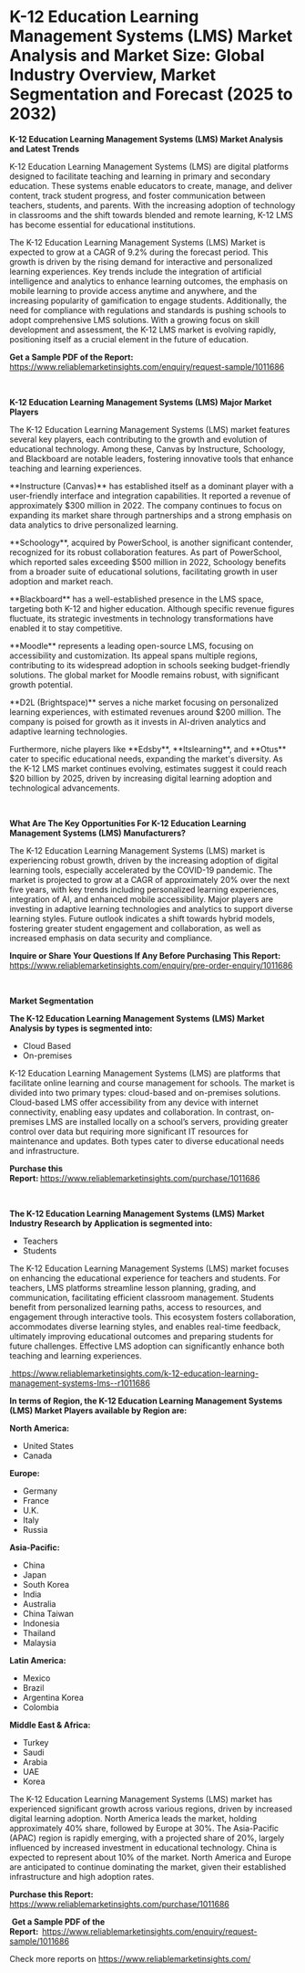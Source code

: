 <p><h1>K-12 Education Learning Management Systems (LMS) Market Analysis and Market Size: Global Industry Overview, Market Segmentation and Forecast (2025 to 2032)</h1></p><p><strong>K-12 Education Learning Management Systems (LMS) Market Analysis and Latest Trends</strong></p>
<p><p>K-12 Education Learning Management Systems (LMS) are digital platforms designed to facilitate teaching and learning in primary and secondary education. These systems enable educators to create, manage, and deliver content, track student progress, and foster communication between teachers, students, and parents. With the increasing adoption of technology in classrooms and the shift towards blended and remote learning, K-12 LMS has become essential for educational institutions.</p><p>The K-12 Education Learning Management Systems (LMS) Market is expected to grow at a CAGR of 9.2% during the forecast period. This growth is driven by the rising demand for interactive and personalized learning experiences. Key trends include the integration of artificial intelligence and analytics to enhance learning outcomes, the emphasis on mobile learning to provide access anytime and anywhere, and the increasing popularity of gamification to engage students. Additionally, the need for compliance with regulations and standards is pushing schools to adopt comprehensive LMS solutions. With a growing focus on skill development and assessment, the K-12 LMS market is evolving rapidly, positioning itself as a crucial element in the future of education.</p></p>
<p><strong>Get a Sample PDF of the Report:&nbsp;</strong> <a href="https://www.reliablemarketinsights.com/enquiry/request-sample/1011686?utm_campaign=2669&utm_medium=2&utm_source=Github&utm_content=ia&utm_term=11032025&utm_id=k-12-education-learning-management-systems-lms">https://www.reliablemarketinsights.com/enquiry/request-sample/1011686</a></p>
<p>&nbsp;</p>
<p><strong>K-12 Education Learning Management Systems (LMS) Major Market Players</strong></p>
<p><p>The K-12 Education Learning Management Systems (LMS) market features several key players, each contributing to the growth and evolution of educational technology. Among these, Canvas by Instructure, Schoology, and Blackboard are notable leaders, fostering innovative tools that enhance teaching and learning experiences.</p><p>**Instructure (Canvas)** has established itself as a dominant player with a user-friendly interface and integration capabilities. It reported a revenue of approximately $300 million in 2022. The company continues to focus on expanding its market share through partnerships and a strong emphasis on data analytics to drive personalized learning.</p><p>**Schoology**, acquired by PowerSchool, is another significant contender, recognized for its robust collaboration features. As part of PowerSchool, which reported sales exceeding $500 million in 2022, Schoology benefits from a broader suite of educational solutions, facilitating growth in user adoption and market reach.</p><p>**Blackboard** has a well-established presence in the LMS space, targeting both K-12 and higher education. Although specific revenue figures fluctuate, its strategic investments in technology transformations have enabled it to stay competitive.</p><p>**Moodle** represents a leading open-source LMS, focusing on accessibility and customization. Its appeal spans multiple regions, contributing to its widespread adoption in schools seeking budget-friendly solutions. The global market for Moodle remains robust, with significant growth potential.</p><p>**D2L (Brightspace)** serves a niche market focusing on personalized learning experiences, with estimated revenues around $200 million. The company is poised for growth as it invests in AI-driven analytics and adaptive learning technologies.</p><p>Furthermore, niche players like **Edsby**, **Itslearning**, and **Otus** cater to specific educational needs, expanding the market's diversity. As the K-12 LMS market continues evolving, estimates suggest it could reach $20 billion by 2025, driven by increasing digital learning adoption and technological advancements.</p></p>
<p>&nbsp;</p>
<p><strong>What Are The Key Opportunities For K-12 Education Learning Management Systems (LMS) Manufacturers?</strong></p>
<p><p>The K-12 Education Learning Management Systems (LMS) market is experiencing robust growth, driven by the increasing adoption of digital learning tools, especially accelerated by the COVID-19 pandemic. The market is projected to grow at a CAGR of approximately 20% over the next five years, with key trends including personalized learning experiences, integration of AI, and enhanced mobile accessibility. Major players are investing in adaptive learning technologies and analytics to support diverse learning styles. Future outlook indicates a shift towards hybrid models, fostering greater student engagement and collaboration, as well as increased emphasis on data security and compliance.</p></p>
<p><strong>Inquire or Share Your Questions If Any Before Purchasing This Report:</strong> <a href="https://www.reliablemarketinsights.com/enquiry/pre-order-enquiry/1011686?utm_campaign=2669&utm_medium=2&utm_source=Github&utm_content=ia&utm_term=11032025&utm_id=k-12-education-learning-management-systems-lms">https://www.reliablemarketinsights.com/enquiry/pre-order-enquiry/1011686</a></p>
<p>&nbsp;</p>
<p><strong>Market Segmentation</strong></p>
<p><strong>The K-12 Education Learning Management Systems (LMS) Market Analysis by types is segmented into:</strong></p>
<p><ul><li>Cloud Based</li><li>On-premises</li></ul></p>
<p><p>K-12 Education Learning Management Systems (LMS) are platforms that facilitate online learning and course management for schools. The market is divided into two primary types: cloud-based and on-premises solutions. Cloud-based LMS offer accessibility from any device with internet connectivity, enabling easy updates and collaboration. In contrast, on-premises LMS are installed locally on a school’s servers, providing greater control over data but requiring more significant IT resources for maintenance and updates. Both types cater to diverse educational needs and infrastructure.</p></p>
<p><strong>Purchase this Report:&nbsp;</strong><a href="https://www.reliablemarketinsights.com/purchase/1011686?utm_campaign=2669&utm_medium=2&utm_source=Github&utm_content=ia&utm_term=11032025&utm_id=k-12-education-learning-management-systems-lms">https://www.reliablemarketinsights.com/purchase/1011686</a></p>
<p>&nbsp;</p>
<p><strong>The K-12 Education Learning Management Systems (LMS) Market Industry Research by Application is segmented into:</strong></p>
<p><ul><li>Teachers</li><li>Students</li></ul></p>
<p><p>The K-12 Education Learning Management Systems (LMS) market focuses on enhancing the educational experience for teachers and students. For teachers, LMS platforms streamline lesson planning, grading, and communication, facilitating efficient classroom management. Students benefit from personalized learning paths, access to resources, and engagement through interactive tools. This ecosystem fosters collaboration, accommodates diverse learning styles, and enables real-time feedback, ultimately improving educational outcomes and preparing students for future challenges. Effective LMS adoption can significantly enhance both teaching and learning experiences.</p></p>
<p><a href="https://www.reliablemarketinsights.com/k-12-education-learning-management-systems-lms--r1011686?utm_campaign=2669&utm_medium=2&utm_source=Github&utm_content=ia&utm_term=11032025&utm_id=k-12-education-learning-management-systems-lms">&nbsp;https://www.reliablemarketinsights.com/k-12-education-learning-management-systems-lms--r1011686</a></p>
<p><strong>In terms of Region, the K-12 Education Learning Management Systems (LMS) Market Players available by Region are:</strong></p>
<p>
    <p> <strong> North America: </strong>
        <ul>
            <li>United States</li>
            <li>Canada</li>
        </ul>
        </p> 
    <p> <strong> Europe: </strong>
        <ul>
            <li>Germany</li>
            <li>France</li>
            <li>U.K.</li>
            <li>Italy</li>
            <li>Russia</li>
        </ul>
        </p> 
    <p> <strong> Asia-Pacific: </strong>
        <ul>
            <li>China</li>
            <li>Japan</li>
            <li>South Korea</li>
            <li>India</li>
            <li>Australia</li>
            <li>China Taiwan</li>
            <li>Indonesia</li>
            <li>Thailand</li>
            <li>Malaysia</li>
        </ul>
        </p> 
    <p> <strong> Latin America: </strong>
        <ul>
            <li>Mexico</li>
            <li>Brazil</li>
            <li>Argentina Korea</li>
            <li>Colombia</li>
        </ul>
        </p> 
    <p> <strong> Middle East & Africa: </strong>
        <ul>
            <li>Turkey</li>
            <li>Saudi</li>
            <li>Arabia</li>
            <li>UAE</li>
            <li>Korea</li>
        </ul>
    </p>
    </p>
<p><p>The K-12 Education Learning Management Systems (LMS) market has experienced significant growth across various regions, driven by increased digital learning adoption. North America leads the market, holding approximately 40% share, followed by Europe at 30%. The Asia-Pacific (APAC) region is rapidly emerging, with a projected share of 20%, largely influenced by increased investment in educational technology. China is expected to represent about 10% of the market. North America and Europe are anticipated to continue dominating the market, given their established infrastructure and high adoption rates.</p></p>
<p><strong>Purchase this Report: </strong><a href="https://www.reliablemarketinsights.com/purchase/1011686?utm_campaign=2669&utm_medium=2&utm_source=Github&utm_content=ia&utm_term=11032025&utm_id=k-12-education-learning-management-systems-lms">https://www.reliablemarketinsights.com/purchase/1011686</a></p>
<p>&nbsp;<strong>Get a Sample PDF of the Report:&nbsp;&nbsp;</strong><a href="https://www.reliablemarketinsights.com/enquiry/request-sample/1011686?utm_campaign=2669&utm_medium=2&utm_source=Github&utm_content=ia&utm_term=11032025&utm_id=k-12-education-learning-management-systems-lms">https://www.reliablemarketinsights.com/enquiry/request-sample/1011686</a></p>
<p><strong></strong></p>
<p>Check more reports on <a href="https://www.reliablemarketinsights.com/?utm_campaign=2669&utm_medium=2&utm_source=Github&utm_content=ia&utm_term=11032025&utm_id=k-12-education-learning-management-systems-lms">https://www.reliablemarketinsights.com/</a></p>